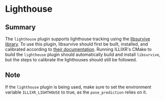 # Lighthouse
## Summary
The ``lighthouse`` plugin supports lighthouse tracking using the [libsurvive library](https://github.com/collabora/libsurvive). To use this plugin, libsurvive should first be built, installed, and calibrated according to [their documentation](https://github.com/collabora/libsurvive/blob/master/README.md). Running ILLIXR's CMake to build the ``lighthouse`` plugin should automatically build and install ``libsurvive``, but the steps to calibrate the lighthouses should still be followed.

## Note

If the ``lighthouse`` plugin is being used, make sure to set the environment variable ``ILLIXR_LIGHTHOUSE`` to true, as the ``pose_prediction`` relies on it.
